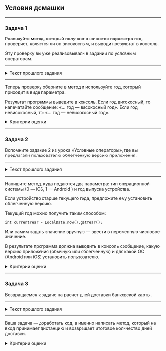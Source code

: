 ## Условия домашки

---
### Задача 1
Реализуйте метод, который получает в качестве параметра год, проверяет, является ли он високосным, и выводит результат в консоль.

Эту проверку вы уже реализовывали в задании по условным операторам.

---
<details>
  <summary>Текст прошлого задания</summary>

Напишите программу, которая определяет, является ли год високосным или нет.

Назовите ```year``` переменную года, в которую можно подставить значение интересующего нас года. Например, 2021.

Программа должна определять, високосный год или нет, и выводить соответствующее сообщение: « …. год является високосным» или «... год не является високосным».

__Небольшая справка:__ високосным является каждый четвертый год, но не является каждый сотый. Также високосным является каждый четырехсотый год.
</details>

---
Теперь проверку оберните в метод и используйте год, который приходит в виде параметра.

Результат программы выведите в консоль. Если год високосный, то напечатайте сообщение: «...  год — високосный год». Если год невисокосный, то: «... год — невисокосный год».
<details>
  <summary>Критерии оценки</summary>

- Реализовали метод корректно.
- Название метода начинается с глагола и описывает действия метода. Применяется принцип camelCase.
- При изменении значения года программа выводит корректный результат.
- Результат программы вывели в консоль.
</details>

---
### Задача 2
Вспомните задание 2 из урока «Условные операторы», где вы предлагали пользователю облегченную версию приложения.

---
<details>
  <summary>Текст прошлого задания</summary>

У банка появилось мобильное приложение. Когда пользователь заходит на сайт с телефона, ему предлагается скачать приложение с учетом операционной системы и года выпуска телефона.

Ваша задача — написать программу, которая выдает соответствующее сообщение клиенту при наличии двух условий.

Если год выпуска ранее 2015 года, то к сообщению об установке нужно добавить информацию об облегченной версии:

- Для iOS оно будет звучать так: «Установите облегченную версию приложения для iOS по ссылке».
- Для Android: «Установите облегченную версию приложения для Android по ссылке».

Для пользователей телефонов 2015 года выпуска и позже нужно вывести обычное предложение об установке приложения.

Для года создания телефона используйте переменную ```clientDeviceYear```, в которой необходимо указать 2015 год.

__Важно:__ вложенность больше двух этажей не допускается (условный оператор внутри условного оператора).
</details>

---
Напишите метод, куда подаются два параметра: тип операционной системы (0 — iOS, 1 — Android ) и год выпуска устройства.

Если устройство старше текущего года, предложите ему установить облегченную версию.

Текущий год можно получить таким способом:
```
int currentYear = LocalDate.now().getYear();
```
Или самим задать значение вручную — ввести в переменную числовое значение.

В результате программа должна выводить в консоль сообщение, какую версию приложения (обычную или облегченную) и для какой ОС (Android или iOS) установить пользователю.
<details>
  <summary>Критерии оценки</summary>

- Метод написали корректно.
- Метод выполняет условие задания.
- Результат в консоль выводится согласно всем вводным условиям.
</details>

---
### Задача 3
Возвращаемся к задаче на расчет дней доставки банковской карты.

---
<details>
  <summary>Текст прошлого задания</summary>

В банке для клиентов организовывается доставка карт на дом. Чтобы известить клиента о том, когда будет доставлена его карта, нужно знать расстояние от офиса до адреса доставки.

Правила доставки такие:

- Доставка в пределах 20 км занимает сутки.
- Доставка в пределах от 20 км до 60 км добавляет еще один день доставки.
- Доставка в пределах от 60 км до 100 км добавляет еще одни сутки.
- Свыше 100 км доставки нет.

То есть с каждым следующим интервалом доставки срок увеличивается на 1 день.

Напишите программу, которая выдает сообщение в консоль: «Потребуется дней: ... » + срок доставки.

Объявите целочисленную переменную ```deliveryDistance = 95```, которая содержит дистанцию до клиента.
</details>

---
Ваша задача — доработать код, а именно написать метод, который на вход принимает дистанцию и возвращает итоговое количество дней доставки.
<details>
  <summary>Критерии оценки</summary>

- Метод написали корректно.
- Все условия задачи соблюдаются.
</details>